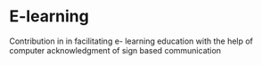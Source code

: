 # E-learning
Contribution in in facilitating e- learning education with the help of computer acknowledgment of sign based communication
